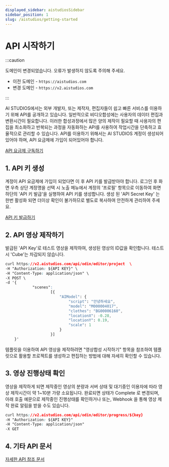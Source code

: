 ```yaml
---
displayed_sidebar: aistudiosSidebar
sidebar_position: 1
slug: /aistudios/getting-started
---
```


# API 시작하기

:::caution

도메인이 변경되었습니다. 오류가 발생하지 않도록 주의해 주세요.

- 이전 도메인 - `https://aistudios.com`
- 변경 도메인 - `https://v2.aistudios.com`

:::

AI STUDIOS에서는 외부 개발자, 또는 제작자, 편집자들이 쉽고 빠른 서비스를 이용하기 위해 API를 공개하고 있습니다. 일반적으로 비디오합성에는 사용자의 데이터 편집과 변환시간이 필요합니다. 이러한 합성과정에서 많은 양의 제작이 필요할 때 사용자의 편집을 최소화하고 반복되는 과정을 자동화하는 API를 사용하여 작업시간을 단축하고 효율적으로 관리할 수 있습니다. API를 이용하기 위해서는 AI STUDIOS 계정이 생성되어있어야 하며, API 요금제에 가입이 되어있어야 합니다.

[API 요금제 구독하기](https://www.aistudios.com)



## 1. API 키 생성

계정이 API 요금제에 가입이 되었다면 이 후 API 키를 발급받아야 합니다. 로그인 후 화면 우측 상단 계정명을 선택 시 노출 메뉴에서 계정의 '프로필' 항목으로 이동하여 화면 하단의 'API 키 발급'을 실행하여 API 키를 생성합니다. 생성 된 'API Secret Key' 는 한번 활성화 되면 더이상 확인이 불가하므로 별도로 복사하여 안전하게 관리하여 주세요.

[API 키 발급하기](https://www.aistudios.com/pricing)



## 2. API 영상 제작하기

발급된 'API Key'로 테스트 영상을 제작하여, 생성된 영상의 ID값을 확인합니다. 테스트시 'Cube'는 차감되지 않습니다.

```css
curl https://v2.aistudios.com/api/odin/editor/project  \
-H "Authorization: ${API KEY}" \
-H "Content-Type: application/json" \
-X POST \
-d '{
            "scenes":
                    [{
                        "AIModel": {
                            "script": "안녕하세요",
                            "model": "M000004017",
                            "clothes": "BG00006160",
                            "locationX": -0.28,
                            "locationY": 0.19,
                            "scale": 1
                        }
                    }]
    }'
```

템플릿을 이용하여 API 영상을 제작하려면 "영상합성 시작하기" 항목을 참조하여 템플릿으로 활용할 프로젝트를 생성하고 편집하는 방법에 대해 자세히 확인할 수 있습니다.



## 3. 영상 진행상태 확인

영상을 제작하게 되면 제작중인 영상의 분량과 서버 상태 및 대기중인 이용자에 따라 영상 제작시간이 약 1~10분 가량 소요됩니다. 완료되면 상태가 Complete 로 변경되며, 아래 호출 예문으로 제작중인 진행상태를 확인하거나 또는, Webhook 을 통해 영상 제작 완료 알림을 받을 수도 있습니다.

```css
curl https://v2.aistudios.com/api/odin/editor/progress/${key}
-H "Authorization: ${API KEY}"
-H "Content-Type: application/json"
-X GET
```

## 4. 기타 API 문서

[자세한 API 참조 문서](reference/auth)
